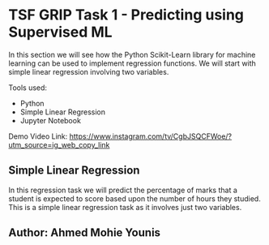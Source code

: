 # TSF GRIP Task 1 - Predicting using Supervised ML
In this section we will see how the Python Scikit-Learn library for machine learning can be used to implement regression functions. We will start with simple linear regression involving two variables.

Tools used:
+ Python
+ Simple Linear Regression
+ Jupyter Notebook

Demo Video Link: https://www.instagram.com/tv/CgbJSQCFWoe/?utm_source=ig_web_copy_link

## **Simple Linear Regression**
In this regression task we will predict the percentage of marks that a student is expected to score based upon the number of hours they studied. This is a simple linear regression task as it involves just two variables.

## **Author: Ahmed Mohie Younis**
